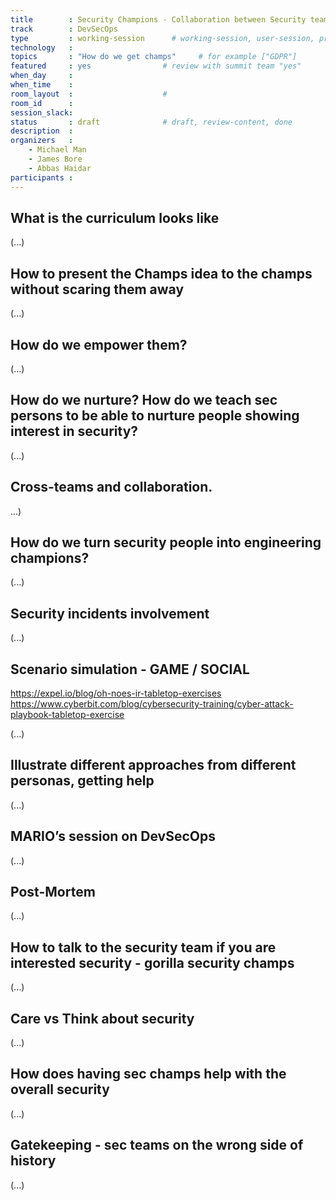 ```yaml
---
title        : Security Champions - Collaboration between Security team and Security champions- It goes both ways
track        : DevSecOps
type         : working-session      # working-session, user-session, product-session
technology   :
topics       : "How do we get champs"     # for example ["GDPR"]
featured     : yes                # review with summit team "yes"
when_day     :
when_time    :
room_layout  :                    #
room_id      :
session_slack: 
status       : draft              # draft, review-content, done
description  :
organizers   :
    - Michael Man
    - James Bore
    - Abbas Haidar
participants :
---
```



## What is the curriculum looks like

(...)

## How to present the Champs idea to the champs without scaring them away

(...)

## How do we empower them? 

(...)

## How do we nurture? How do we teach sec persons to be able to nurture people showing interest in security?

(...)

## Cross-teams and collaboration.

...)

## How do we turn security people into engineering champions?

(...)

## Security incidents involvement 

(...)

## Scenario simulation - GAME / SOCIAL
https://expel.io/blog/oh-noes-ir-tabletop-exercises
https://www.cyberbit.com/blog/cybersecurity-training/cyber-attack-playbook-tabletop-exercise

(...)

## Illustrate different approaches from different personas, getting help 

(...)

## MARIO’s session on DevSecOps  

(...)

## Post-Mortem

(...)

## How to talk to the security team if you are interested security - gorilla security champs

(...)

## Care vs Think about security

(...)

## How does having sec champs help with the overall security

(...)

## Gatekeeping - sec teams on the wrong side of history

(...)

